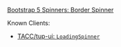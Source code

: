 [Bootstrap 5 Spinners: Border Spinner](https://getbootstrap.com/docs/5.3/components/spinners/#border-spinner)

Known Clients:

- [TACC/tup-ui: `LoadingSpinner`](https://github.com/TACC/tup-ui/blob/v1.1.10/libs/core-components/src/lib/LoadingSpinner/LoadingSpinner.global.css#L27-L42)

<script src="{{path '/assets/scripts/open-ext-links-in-new-window.js'}}" />
